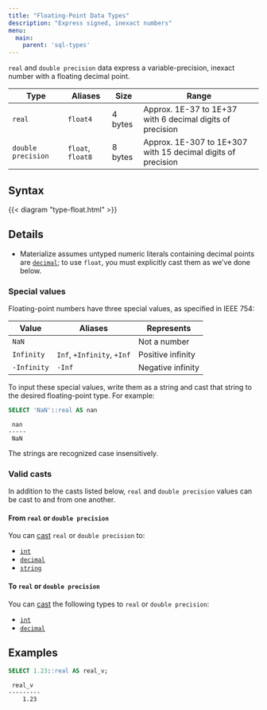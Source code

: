 ```yaml
---
title: "Floating-Point Data Types"
description: "Express signed, inexact numbers"
menu:
  main:
    parent: 'sql-types'
---
```


`real` and `double precision` data express a variable-precision, inexact number
with a floating decimal point.

Type               | Aliases           | Size    | Range
-------------------|-------------------|---------|------
`real`             | `float4`          | 4 bytes | Approx. 1E-37 to 1E+37 with 6 decimal digits of precision
`double precision` | `float`, `float8` | 8 bytes | Approx. 1E-307 to 1E+307 with 15 decimal digits of precision

## Syntax

{{< diagram "type-float.html" >}}

## Details

- Materialize assumes untyped numeric literals containing decimal points are [`decimal`](../decimal); to use `float`, you must explicitly cast them as we've done below.

### Special values

Floating-point numbers have three special values, as specified in IEEE 754:

Value       | Aliases                    | Represents
------------|----------------------------|-----------
`NaN`       |                            | Not a number
`Infinity`  | `Inf`, `+Infinity`, `+Inf` | Positive infinity
`-Infinity` | `-Inf`                     | Negative infinity

To input these special values, write them as a string and cast that string to
the desired floating-point type. For example:

```sql
SELECT 'NaN'::real AS nan
```
```nofmt
 nan
-----
 NaN
```

The strings are recognized case insensitively.

### Valid casts

In addition to the casts listed below, `real` and `double precision` values
can be cast to and from one another.

#### From `real` or `double precision`

You can [cast](../../functions/cast) `real` or `double precision` to:

- [`int`](../int)
- [`decimal`](../float)
- [`string`](../string)

#### To `real` or `double precision`

You can [cast](../../functions/cast) the following types to `real` or `double
precision`:

- [`int`](../int)
- [`decimal`](../float)

## Examples

```sql
SELECT 1.23::real AS real_v;
```
```nofmt
 real_v
---------
    1.23
```
